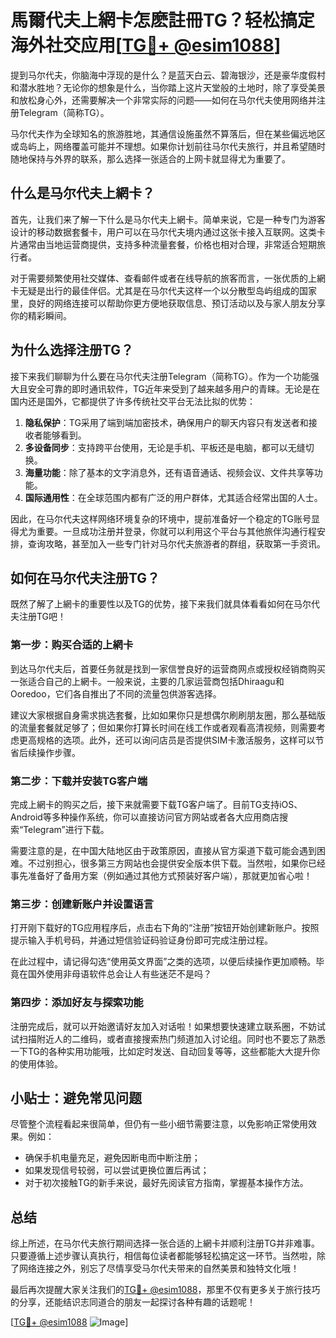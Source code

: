 # 馬爾代夫上網卡怎麽註冊TG？轻松搞定海外社交应用[[TG💪+ @esim1088](https://t.me/s/esim1088)]

提到马尔代夫，你脑海中浮现的是什么？是蓝天白云、碧海银沙，还是豪华度假村和潜水胜地？无论你的想象是什么，当你踏上这片天堂般的土地时，除了享受美景和放松身心外，还需要解决一个非常实际的问题——如何在马尔代夫使用网络并注册Telegram（简称TG）。

马尔代夫作为全球知名的旅游胜地，其通信设施虽然不算落后，但在某些偏远地区或岛屿上，网络覆盖可能并不理想。如果你计划前往马尔代夫旅行，并且希望随时随地保持与外界的联系，那么选择一张适合的上网卡就显得尤为重要了。

## 什么是马尔代夫上網卡？

首先，让我们来了解一下什么是马尔代夫上網卡。简单来说，它是一种专门为游客设计的移动数据套餐卡，用户可以在马尔代夫境内通过这张卡接入互联网。这类卡片通常由当地运营商提供，支持多种流量套餐，价格也相对合理，非常适合短期旅行者。

对于需要频繁使用社交媒体、查看邮件或者在线导航的旅客而言，一张优质的上網卡无疑是出行的最佳伴侣。尤其是在马尔代夫这样一个以分散型岛屿组成的国家里，良好的网络连接可以帮助你更方便地获取信息、预订活动以及与家人朋友分享你的精彩瞬间。

## 为什么选择注册TG？

接下来我们聊聊为什么要在马尔代夫注册Telegram（简称TG）。作为一个功能强大且安全可靠的即时通讯软件，TG近年来受到了越来越多用户的青睐。无论是在国内还是国外，它都提供了许多传统社交平台无法比拟的优势：

1. **隐私保护**：TG采用了端到端加密技术，确保用户的聊天内容只有发送者和接收者能够看到。
2. **多设备同步**：支持跨平台使用，无论是手机、平板还是电脑，都可以无缝切换。
3. **海量功能**：除了基本的文字消息外，还有语音通话、视频会议、文件共享等功能。
4. **国际通用性**：在全球范围内都有广泛的用户群体，尤其适合经常出国的人士。

因此，在马尔代夫这样网络环境复杂的环境中，提前准备好一个稳定的TG账号显得尤为重要。一旦成功注册并登录，你就可以利用这个平台与其他旅伴沟通行程安排，查询攻略，甚至加入一些专门针对马尔代夫旅游者的群组，获取第一手资讯。

## 如何在马尔代夫注册TG？

既然了解了上網卡的重要性以及TG的优势，接下来我们就具体看看如何在马尔代夫注册TG吧！

### 第一步：购买合适的上網卡

到达马尔代夫后，首要任务就是找到一家信誉良好的运营商网点或授权经销商购买一张适合自己的上網卡。一般来说，主要的几家运营商包括Dhiraagu和Ooredoo，它们各自推出了不同的流量包供游客选择。

建议大家根据自身需求挑选套餐，比如如果你只是想偶尔刷刷朋友圈，那么基础版的流量套餐就足够了；但如果你打算长时间在线工作或者观看高清视频，则需要考虑更高规格的选项。此外，还可以询问店员是否提供SIM卡激活服务，这样可以节省后续操作步骤。

### 第二步：下载并安装TG客户端

完成上網卡的购买之后，接下来就需要下载TG客户端了。目前TG支持iOS、Android等多种操作系统，你可以直接访问官方网站或者各大应用商店搜索“Telegram”进行下载。

需要注意的是，在中国大陆地区由于政策原因，直接从官方渠道下载可能会遇到困难。不过别担心，很多第三方网站也会提供安全版本供下载。当然啦，如果你已经事先准备好了备用方案（例如通过其他方式预装好客户端），那就更加省心啦！

### 第三步：创建新账户并设置语言

打开刚下载好的TG应用程序后，点击右下角的“注册”按钮开始创建新账户。按照提示输入手机号码，并通过短信验证码验证身份即可完成注册过程。

在此过程中，请记得勾选“使用英文界面”之类的选项，以便后续操作更加顺畅。毕竟在国外使用非母语软件总会让人有些迷茫不是吗？

### 第四步：添加好友与探索功能

注册完成后，就可以开始邀请好友加入对话啦！如果想要快速建立联系圈，不妨试试扫描附近人的二维码，或者直接搜索热门频道加入讨论组。同时也不要忘了熟悉一下TG的各种实用功能哦，比如定时发送、自动回复等等，这些都能大大提升你的使用体验。

## 小贴士：避免常见问题

尽管整个流程看起来很简单，但仍有一些小细节需要注意，以免影响正常使用效果。例如：
- 确保手机电量充足，避免因断电而中断注册；
- 如果发现信号较弱，可以尝试更换位置后再试；
- 对于初次接触TG的新手来说，最好先阅读官方指南，掌握基本操作方法。

## 总结

综上所述，在马尔代夫旅行期间选择一张合适的上網卡并顺利注册TG并非难事。只要遵循上述步骤认真执行，相信每位读者都能够轻松搞定这一环节。当然啦，除了网络连接之外，别忘了尽情享受马尔代夫带来的自然美景和独特文化哦！

最后再次提醒大家关注我们的[TG💪+ @esim1088](https://t.me/s/esim1088)，那里不仅有更多关于旅行技巧的分享，还能结识志同道合的朋友一起探讨各种有趣的话题呢！

[[TG💪+ @esim1088](https://t.me/s/esim1088) ![Image](https://i.postimg.cc/4NQfJmqS/Snipaste-2025-05-13-00-14-12.png)]